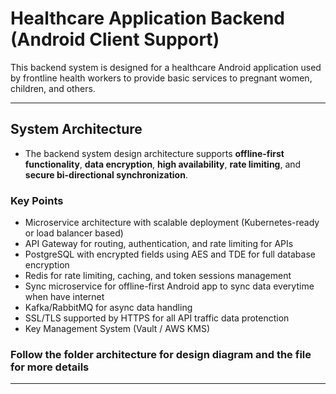 # Healthcare Application Backend (Android Client Support)

This backend system is designed for a healthcare Android application used by frontline health workers to provide basic services to pregnant women, children, and others. 

---

## System Architecture
- The backend system design architecture supports **offline-first functionality**, **data encryption**, **high availability**, **rate limiting**, and **secure bi-directional synchronization**.

### Key Points
- Microservice architecture with scalable deployment (Kubernetes-ready or load balancer based)
- API Gateway for routing, authentication, and rate limiting for APIs
- PostgreSQL with encrypted fields using AES and TDE for full database encryption
- Redis for rate limiting, caching, and token sessions management
- Sync microservice for offline-first Android app to sync data everytime when have internet
- Kafka/RabbitMQ for async data handling
- SSL/TLS supported by HTTPS for all API traffic data protenction
- Key Management System (Vault / AWS KMS)

### Follow the folder architecture for design diagram and the file for more details

---